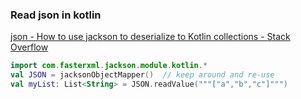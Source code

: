 ###  Read json in kotlin


[json - How to use jackson to deserialize to Kotlin collections - Stack Overflow](https://stackoverflow.com/questions/33368328/how-to-use-jackson-to-deserialize-to-kotlin-collections)


 

```kotlin
import com.fasterxml.jackson.module.kotlin.*  
val JSON = jacksonObjectMapper()  // keep around and re-use
val myList: List<String> = JSON.readValue("""["a","b","c"]""")
```

